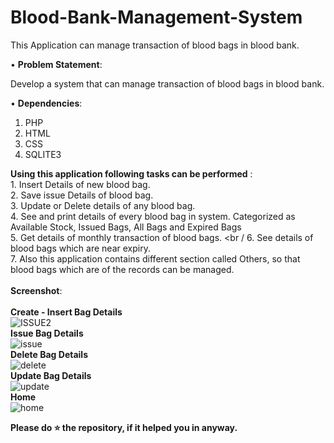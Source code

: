 
# Blood-Bank-Management-System

This Application can manage transaction of blood bags in blood bank.

• __Problem Statement__:
  
Develop a system that can manage transaction of blood bags in blood bank.
  

 
• __Dependencies__:
  1. PHP <br />
  2. HTML <br />
  3. CSS <br />
  4. SQLITE3 <BR />
  
__Using this application following tasks can be performed__ : <br />
  	1. Insert Details of new blood bag. <br />
  	2. Save issue Details of blood bag. <br />
  	3. Update or Delete details of any blood bag. <br />
    4. See and print details of every blood bag in system. Categorized as Available Stock, Issued Bags, All Bags and Expired Bags <br />
  	5. Get details of monthly transaction of blood bags. <br /
  	6. See details of blood bags which are near expiry. <br />
  	7. Also this application contains different section called Others, so that blood bags which are of the records can be managed. <br />
    <br />
__Screenshot__:<br />
  <br />
  **Create - Insert Bag Details**
    <br />
  ![ISSUE2](https://user-images.githubusercontent.com/36062668/90629988-e15be580-e23d-11ea-827e-d703ddf7573d.png)
  <br />
  **Issue Bag Details**
    <br />
  ![issue](https://user-images.githubusercontent.com/36062668/90625568-6a235300-e237-11ea-98da-685e983018dd.png)
  <br />
  **Delete Bag Details**
    <br />
  ![delete](https://user-images.githubusercontent.com/36062668/90626058-0fd6c200-e238-11ea-873c-7b34a0a49ffa.png)
  <br />
  **Update Bag Details**
  <br /> 
 ![update](https://user-images.githubusercontent.com/36062668/90627219-5aa50980-e239-11ea-9539-0e39351dbae6.png)
  <br />
  **Home**
    <br />
  ![home](https://user-images.githubusercontent.com/36062668/90628615-8b863e00-e23b-11ea-8a66-c4a164e2ac25.png)
  <br />



**Please do ⭐ the repository, if it helped you in anyway.**
